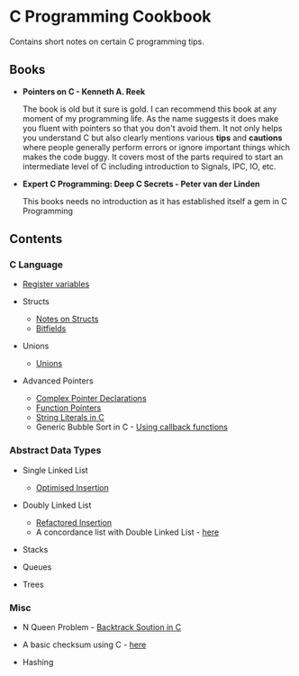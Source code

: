 # C Programming Cookbook

Contains short notes on certain C programming tips.

## Books

- **Pointers on C - Kenneth A. Reek** <p>
The book is old but it sure is gold. I can recommend this book at any moment of my programming life. As the name suggests it does make you fluent with pointers so that you don't avoid them. It not only helps you understand C but also clearly mentions various **tips** and **cautions** where people generally perform errors or ignore important things which makes the code buggy. It covers most of the parts required to start an intermediate level of C including introduction to Signals, IPC, IO, etc. 
	
- **Expert C Programming: Deep C Secrets - Peter van der Linden** <p>
	This books needs no introduction as it has established itself a gem in C Programming

## Contents

### C Language

- [Register variables](./Misc/registers.md)

- Structs
	- [Notes on Structs](./Structs/struct.md)
	- [Bitfields](./Structs/bitfields.md)

- Unions
	- [Unions](./Unions/unions.md)

- Advanced Pointers
	- [Complex Pointer Declarations](./Pointers/adv-pointer-expressions.md)
	- [Function Pointers](./Pointers/function-pointers.md)
	- [String Literals in C](./Pointers/string-literals.md)      
	- Generic Bubble Sort in C - [Using callback functions](./Pointers/generic-bubbleSort.c)

### Abstract Data Types

- Single Linked List
	- [Optimised Insertion](./Linked%20Lists/singleLinkList.md)
- Doubly Linked List
	- [Refactored Insertion](./Linked%20Lists/doubleLinkList.md)
	- A concordance list with Double Linked List - [here](./Linked%20Lists/concList.md)
- Stacks

- Queues

- Trees 

### Misc

- N Queen Problem - [Backtrack Soution in C](./Misc/n-queens-problem-backtrack.c)

- A basic checksum using C - [here](./Misc/basic-checksum.c)

- Hashing

